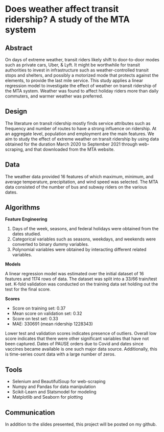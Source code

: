 # Does weather affect transit ridership? A study of the MTA system

## Abstract
On days of extreme weather, transit riders likely shift to door-to-door modes such as private cars, Uber, & Lyft. It might be worthwhile for transit authorities to invest in infrastructure such as weather-controlled transit stops and shelters, and possibly a motorized mode that protects against the elements, to provide the last mile service. This study applies a linear regression model to investigate the effect of weather on transit ridership of the MTA system. Weather was found to affect holiday riders more than daily commuters, and warmer weather was preferred.

## Design
The literature on transit ridership mostly finds service attributes such as frequency and number of routes to have a strong influence on ridership. At an aggregate level, population and employment are the main features. We aim to study the effect of extreme weather on transit ridership by using data obtained for the duration March 2020 to September 2021 through web-scraping, and that downloaded from the MTA website.

## Data
The weather data provided 16 features of which maximum, minimum, and average temperature, precipitation, and wind speed was selected. The MTA data consisted of the number of bus and subway riders on the various dates. 

## Algorithms
**Feature Engineering**
1. Days of the week, seasons, and federal holidays were obtained from the dates studied.
2. Categorical variables such as seasons, weekdays, and weekends were converted to binary dummy variables. 
3. Polynomial variables were obtained by interacting different related variables.

**Models**

A linear regression model was estimated over the initial dataset of 16 features and 1174 rows of data. The dataset was split into a 33/66 train/test set. K-fold validation was conducted on the training data set holding out the test for the final score. 

**Scores**
- Score on training set: 0.37
- Mean score on validation set: 0.32
- Score on test set: 0.33
- MAE: 330691 (mean ridership 1228343)

Lower test and validation scores indicates presence of outliers. Overall low score indicates that there were other significant variables that have not been captured. Dates of PAUSE orders due to Covid and dates since vaccines became available is one such major data source. Additionally, this is time-series count data with a large number of zeros.   

## Tools
- Selenium and BeautifulSoup for web-scraping
- Numpy and Pandas for data manipulation
- Scikit-Learn and Statsmodel for modeling
- Matplotlib and Seaborn for plotting

## Communication
In addition to the slides presented, this project will be posted on my github. 







